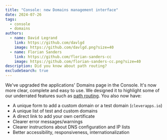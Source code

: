 ```yaml
---
title: "Console: new Domains management interface"
date: 2024-07-26
tags:
  - console
  - domains
authors:
  - name: David Legrand
    link: https://github.com/davlgd
    image: https://github.com/davlgd.png?size=40
  - name: Florian Sanders
    link: https://github.com/florian-sanders-cc
    image: https://github.com/florian-sanders-cc.png?size=40
description: Did you know about path routing?
excludeSearch: true
---
```


We've upgraded the applications' Domains page in the Console. It's now more clear, complete and easy to use. We designed it to highlight some of our underrated features such as [path routing](../../doc/administrate/domain-names/#path-routing). You also now have:

- A unique form to add a custom domain or a test domain (`cleverapps.io`)
- A unique list of test and custom domains
- A direct link to add your own certificate
- Clearer error messages/warnings
- Clearer instructions about DNS configuration and IP lists
- Better accessibility, responsiveness, internationalization
